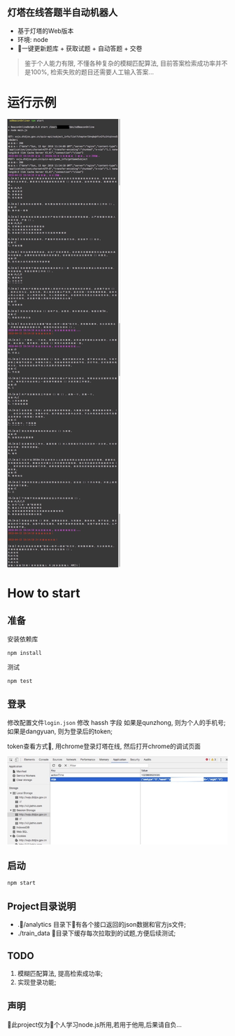## 灯塔在线答题半自动机器人
- 基于灯塔的Web版本
- 环境: node
- 一键更新题库 + 获取试题 + 自动答题 + 交卷

> 鉴于个人能力有限, 不懂各种复杂的模糊匹配算法, 目前答案检索成功率并不是100%, 检索失败的题目还需要人工输入答案...

# 运行示例
![运行示例](./images/sample.jpg)

# How to start
## 准备
安装依赖库
```
npm install
```
测试
```
npm test
```

## 登录
修改配置文件`login.json` 
修改 hassh 字段
如果是qunzhong, 则为个人的手机号;
如果是dangyuan, 则为登录后的token;

token查看方式, 用chrome登录灯塔在线, 然后打开chrome的调试页面

![查看方式](./images/chrome_token.jpg)

## 启动
```
npm start
```

## Project目录说明
* ./analytics 目录下有各个接口返回的json数据和官方js文件;
* ./train_data 目录下缓存每次拉取到的试题,方便后续测试;


## TODO 
1. 模糊匹配算法, 提高检索成功率;
2. 实现登录功能;

## 声明
此project仅为个人学习node.js所用,若用于他用,后果请自负...
